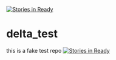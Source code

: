[![Stories in Ready](https://badge.waffle.io/dstepp/delta_test.png?label=ready&title=Ready)](https://waffle.io/dstepp/delta_test)
# delta_test
this is a fake test repo
[![Stories in Ready](https://badge.waffle.io/dstepp/delta_test.png?label=ready&title=Ready)](http://waffle.io/dstepp/delta_test)
